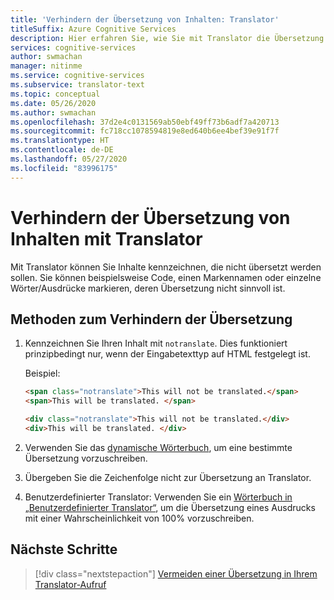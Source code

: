 ```yaml
---
title: 'Verhindern der Übersetzung von Inhalten: Translator'
titleSuffix: Azure Cognitive Services
description: Hier erfahren Sie, wie Sie mit Translator die Übersetzung von Inhalten verhindern. Mit Translator können Sie Inhalte kennzeichnen, die nicht übersetzt werden sollen.
services: cognitive-services
author: swmachan
manager: nitinme
ms.service: cognitive-services
ms.subservice: translator-text
ms.topic: conceptual
ms.date: 05/26/2020
ms.author: swmachan
ms.openlocfilehash: 37d2e4c0131569ab50ebf49ff73b6adf7a420713
ms.sourcegitcommit: fc718cc1078594819e8ed640b6ee4bef39e91f7f
ms.translationtype: HT
ms.contentlocale: de-DE
ms.lasthandoff: 05/27/2020
ms.locfileid: "83996175"
---
```

# <a name="how-to-prevent-translation-of-content-with-the-translator"></a>Verhindern der Übersetzung von Inhalten mit Translator

Mit Translator können Sie Inhalte kennzeichnen, die nicht übersetzt werden sollen. Sie können beispielsweise Code, einen Markennamen oder einzelne Wörter/Ausdrücke markieren, deren Übersetzung nicht sinnvoll ist.

## <a name="methods-for-preventing-translation"></a>Methoden zum Verhindern der Übersetzung

1. Kennzeichnen Sie Ihren Inhalt mit `notranslate`. Dies funktioniert prinzipbedingt nur, wenn der Eingabetexttyp auf HTML festgelegt ist.

   Beispiel:

   ```html
   <span class="notranslate">This will not be translated.</span>
   <span>This will be translated. </span>
   ```
   
   ```html
   <div class="notranslate">This will not be translated.</div>
   <div>This will be translated. </div>
   ```

2. Verwenden Sie das [dynamische Wörterbuch](dynamic-dictionary.md), um eine bestimmte Übersetzung vorzuschreiben.

3. Übergeben Sie die Zeichenfolge nicht zur Übersetzung an Translator.

4. Benutzerdefinierter Translator: Verwenden Sie ein [Wörterbuch in „Benutzerdefinierter Translator“](custom-translator/what-is-dictionary.md), um die Übersetzung eines Ausdrucks mit einer Wahrscheinlichkeit von 100% vorzuschreiben.


## <a name="next-steps"></a>Nächste Schritte
> [!div class="nextstepaction"]
> [Vermeiden einer Übersetzung in Ihrem Translator-Aufruf](reference/v3-0-translate.md)
